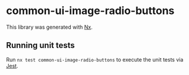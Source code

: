 # common-ui-image-radio-buttons

This library was generated with [Nx](https://nx.dev).

## Running unit tests

Run `nx test common-ui-image-radio-buttons` to execute the unit tests via [Jest](https://jestjs.io).
